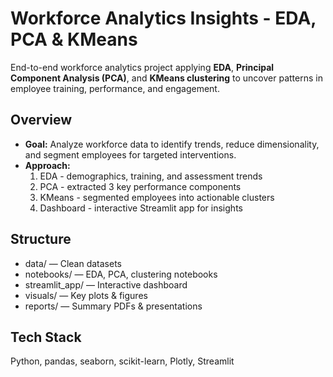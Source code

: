 # Workforce Analytics Insights - EDA, PCA & KMeans
End-to-end workforce analytics project applying **EDA**, **Principal Component Analysis (PCA)**, and **KMeans clustering** to uncover patterns in employee training, performance, and engagement.

## Overview
- **Goal:** Analyze workforce data to identify trends, reduce dimensionality, and segment employees for targeted interventions.
- **Approach:**  
  1. EDA - demographics, training, and assessment trends  
  2. PCA - extracted 3 key performance components  
  3. KMeans - segmented employees into actionable clusters  
  4. Dashboard - interactive Streamlit app for insights

## Structure
- data/ — Clean datasets  
- notebooks/ — EDA, PCA, clustering notebooks  
- streamlit_app/ — Interactive dashboard  
- visuals/ — Key plots & figures  
- reports/ — Summary PDFs & presentations  

## Tech Stack
Python, pandas, seaborn, scikit-learn, Plotly, Streamlit
